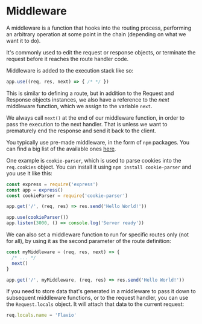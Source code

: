 # Middleware

A middleware is a function that hooks into the routing process, performing an arbitrary operation at some point in the chain (depending on what we want it to do).

It's commonly used to edit the request or response objects, or terminate the request before it reaches the route handler code.

Middleware is added to the execution stack like so:

```js
app.use((req, res, next) => { /* */ })
```

This is similar to defining a route, but in addition to the Request and Response objects instances, we also have a reference to the _next_ middleware function, which we assign to the variable `next`.

We always call `next()` at the end of our middleware function, in order to pass the execution to the next handler. That is unless we want to prematurely end the response and send it back to the client.

You typically use pre-made middleware, in the form of `npm` packages. You can find a big list of the available ones [here](https://expressjs.com/en/resources/middleware.html).

One example is `cookie-parser`, which is used to parse cookies into the `req.cookies` object. You can install it using `npm install cookie-parser` and you use it like this:

```js
const express = require('express')
const app = express()
const cookieParser = require('cookie-parser')

app.get('/', (req, res) => res.send('Hello World!'))

app.use(cookieParser())
app.listen(3000, () => console.log('Server ready'))
```

We can also set a middleware function to run for specific routes only (not for all), by using it as the second parameter of the route definition:

```js
const myMiddleware = (req, res, next) => {
  /* ... */
  next()
}

app.get('/', myMiddleware, (req, res) => res.send('Hello World!'))
```

If you need to store data that's generated in a middleware to pass it down to subsequent middleware functions, or to the request handler, you can use the `Request.locals` object. It will attach that data to the current request:

```js
req.locals.name = 'Flavio'
```
